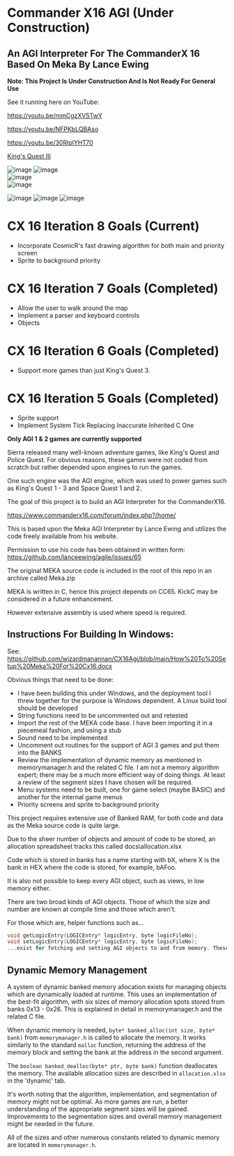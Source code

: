 # Commander X16 AGI (Under Construction)

## An AGI Interpreter For The CommanderX 16 Based On Meka By Lance Ewing

**Note: This Project Is Under Construction And Is Not Ready For General Use**

See it running here on YouTube:

https://youtu.be/mmCgzXV5TwY

https://youtu.be/NFPKbLQBAso

https://youtu.be/30RIplYHT70


[King's Quest III](https://youtu.be/BYunlA-CIlE)

![image](https://github.com/wizardmanannan/CX16Agi/assets/58645812/95672f9e-32c5-4775-9ee3-5145495f0f11)
![image](https://github.com/wizardmanannan/CX16Agi/assets/58645812/3fdfeadf-2016-48f1-a2fb-0f577838c710)  
![image](https://github.com/wizardmanannan/CX16Agi/assets/58645812/3df45e82-c7d4-4b29-ae96-cdc5e560ff09)  
![image](https://github.com/wizardmanannan/CX16Agi/assets/58645812/13d73012-a379-47b4-b18f-87e80225c55e)  

![image](https://github.com/wizardmanannan/CX16Agi/assets/58645812/ae1417c7-953b-4d7c-8789-2586a4abcd43)
![image](https://github.com/wizardmanannan/CX16Agi/assets/58645812/186fa2c7-33c1-491f-af3a-dabc6c6d560d)
![image](https://github.com/wizardmanannan/CX16Agi/assets/58645812/9e1d5f64-26f9-42b3-a706-09f752398636)

# CX 16 Iteration 8 Goals (Current)
- Incorporate CosmicR's fast drawing algorithm for both main and priority screen
- Sprite to background priority

# CX 16 Iteration 7 Goals (Completed)
- Allow the user to walk around the map
- Implement a parser and keyboard controls
- Objects

# CX 16 Iteration 6 Goals (Completed)
- Support more games than just King's Quest 3. 

# CX 16 Iteration 5 Goals (Completed)
- Sprite support
- Implement System Tick Replacing Inaccurate Inherited C One

**Only AGI 1 & 2 games are currently supported**

Sierra released many well-known adventure games, like King's Quest and Police Quest. For obvious reasons, these games were not coded from scratch but rather depended upon engines to run the games.

One such engine was the AGI engine, which was used to power games such as King's Quest 1 - 3 and Space Quest 1 and 2.

The goal of this project is to build an AGI Interpreter for the CommanderX16.

https://www.commanderx16.com/forum/index.php?/home/

This is based upon the Meka AGI Interpreter by Lance Ewing and utilizes the code freely available from his website.

Permission to use his code has been obtained in written form: https://github.com/lanceewing/agile/issues/65

The original MEKA source code is included in the root of this repo in an archive called Meka.zip

MEKA is written in C, hence this project depends on CC65. KickC may be considered in a future enhancement.

However extensive assembly is used where speed is required.

## Instructions For Building In Windows:
See: https://github.com/wizardmanannan/CX16Agi/blob/main/How%20To%20Setup%20Meka%20For%20Cx16.docx


Obvious things that need to be done:
- I have been building this under Windows, and the deployment tool I threw together for the purpose is Windows dependent. A Linux build tool should be developed
- String functions need to be uncommented out and retested
- Import the rest of the MEKA code base. I have been importing it in a piecemeal fashion, and using a stub
- Sound need to be implemented
- Uncomment out routines for the support of AGI 3 games and put them into the BANKS
- Review the implementation of dynamic memory as mentioned in memorymanager.h and the related C file. I am not a memory algorithm expert; there may be a much more efficient way of doing things. At least a review of the segment sizes I have chosen will be required.
- Menu systems need to be built, one for game select (maybe BASIC) and another for the internal game menus
- Priority screens and sprite to background priority

This project requires extensive use of Banked RAM, for both code and data as the Meka source code is quite large.

Due to the sheer number of objects and amount of code to be stored, an allocation spreadsheet tracks this called docs\allocation.xlsx

Code which is stored in banks has a name starting with bX, where X is the bank in HEX where the code is stored, for example, bAFoo.

It is also not possible to keep every AGI object, such as views, in low memory either.

There are two broad kinds of AGI objects. Those of which the size and number are known at compile time and those which aren't.

For those which are, helper functions such as...
```c
void getLogicEntry(LOGICEntry* logicEntry, byte logicFileNo);
void setLogicEntry(LOGICEntry* logicEntry, byte logicFileNo);
...exist for fetching and setting AGI objects to and from memory. These helper functions fetch the objects from the banked RAM and copy them into low memory or vice versa.
```

## Dynamic Memory Management

A system of dynamic banked memory allocation exists for managing objects which are dynamically loaded at runtime. This uses an implementation of the best-fit algorithm, with six sizes of memory allocation spots stored from banks 0x13 - 0x26. This is explained in detail in memorymanager.h and the related C file.

When dynamic memory is needed, `byte* banked_alloc(int size, byte* bank)` from `memorymanager.h` is called to allocate the memory. It works similarly to the standard `malloc` function, returning the address of the memory block and setting the bank at the address in the second argument.

The `boolean banked_dealloc(byte* ptr, byte bank)` function deallocates the memory. The available allocation sizes are described in `allocation.xlsx` in the 'dynamic' tab.

It's worth noting that the algorithm, implementation, and segmentation of memory might not be optimal. As more games are run, a better understanding of the appropriate segment sizes will be gained. Improvements to the segmentation sizes and overall memory management might be needed in the future.

All of the sizes and other numerous constants related to dynamic memory are located in `memorymanager.h`.




